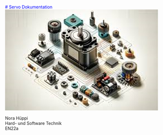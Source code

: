 <span style="color: blue;"># Servo Dokumentation</span>
![Servos](image-1.png)

Nora Hüppi  
Hard- und Software Technik  
EN22a